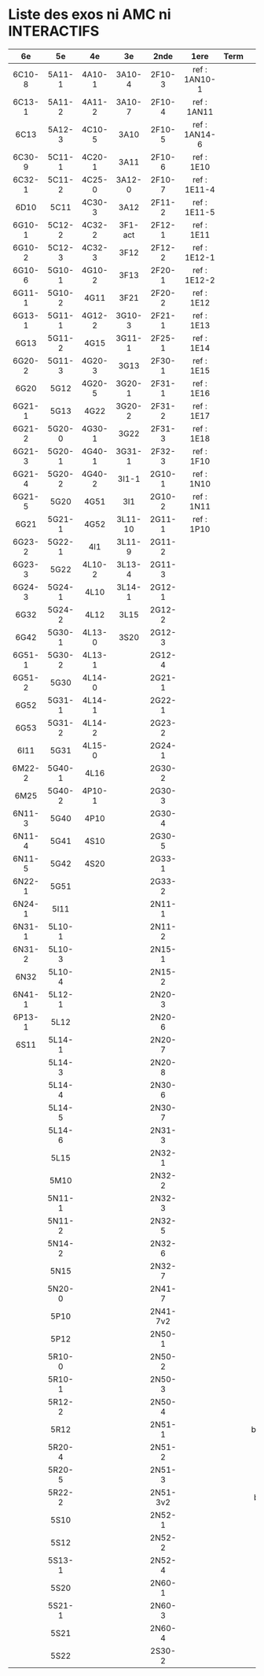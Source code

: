 # Liste des exos ni AMC ni INTERACTIFS

|6e|5e|4e|3e|2nde|1ere|Term|Reste|
|:-:|:-:|:-:|:-:|:-:|:-:|:-:|:-:|
|6C10-8|5A11-1|4A10-1|3A10-4|2F10-3|ref : 1AN10-1||beta3I12|
|6C13-1|5A11-2|4A11-2|3A10-7|2F10-4|ref : 1AN11||bonneAnnee2023|
|6C13|5A12-3|4C10-5|3A10|2F10-5|ref : 1AN14-6||CM020|
|6C30-9|5C11-1|4C20-1|3A11|2F10-6|ref : 1E10||CM021|
|6C32-1|5C11-2|4C25-0|3A12-0|2F10-7|ref : 1E11-4||ExC100|
|6D10|5C11|4C30-3|3A12|2F11-2|ref : 1E11-5||ExC101|
|6G10-1|5C12-2|4C32-2|3F1-act|2F12-1|ref : 1E11||HPC100|
|6G10-2|5C12-3|4C32-3|3F12|2F12-2|ref : 1E12-1||HPC103|
|6G10-6|5G10-1|4G10-2|3F13|2F20-1|ref : 1E12-2||HPC104|
|6G11-1|5G10-2|4G11|3F21|2F20-2|ref : 1E12||PEA11-1|
|6G13-1|5G11-1|4G12-2|3G10-3|2F21-1|ref : 1E13||PEA11|
|6G13|5G11-2|4G15|3G11-1|2F25-1|ref : 1E14||PEA12|
|6G20-2|5G11-3|4G20-3|3G13|2F30-1|ref : 1E15||PEA13|
|6G20|5G12|4G20-5|3G20-1|2F31-1|ref : 1E16||PEG20|
|6G21-1|5G13|4G22|3G20-2|2F31-2|ref : 1E17||PEG21|
|6G21-2|5G20-0|4G30-1|3G22|2F31-3|ref : 1E18||PEG22|
|6G21-3|5G20-1|4G40-1|3G31-1|2F32-3|ref : 1F10||PEG23|
|6G21-4|5G20-2|4G40-2|3I1-1|2G10-1|ref : 1N10||PEG24|
|6G21-5|5G20|4G51|3I1|2G10-2|ref : 1N11||P003|
|6G21|5G21-1|4G52|3L11-10|2G11-1|ref : 1P10||P004|
|6G23-2|5G22-1|4I1|3L11-9|2G11-2|||P005|
|6G23-3|5G22|4L10-2|3L13-4|2G11-3|||P006|
|6G24-3|5G24-1|4L10|3L14-1|2G12-1|||P007|
|6G32|5G24-2|4L12|3L15|2G12-2|||P008|
|6G42|5G30-1|4L13-0|3S20|2G12-3|||P009|
|6G51-1|5G30-2|4L13-1||2G12-4|||P010|
|6G51-2|5G30|4L14-0||2G21-1|||P011|
|6G52|5G31-1|4L14-1||2G22-1|||P012|
|6G53|5G31-2|4L14-2||2G23-2|||P013|
|6I11|5G31|4L15-0||2G24-1|||P014|
|6M22-2|5G40-1|4L16||2G30-2|||P015|
|6M25|5G40-2|4P10-1||2G30-3|||P016|
|6N11-3|5G40|4P10||2G30-4|||P017|
|6N11-4|5G41|4S10||2G30-5|||P018|
|6N11-5|5G42|4S20||2G33-1|||P019|
|6N22-1|5G51|||2G33-2|||P020|
|6N24-1|5I11|||2N11-1|||beta2F31|
|6N31-1|5L10-1|||2N11-2|||beta3F23|
|6N31-2|5L10-3|||2N15-1|||beta3G15|
|6N32|5L10-4|||2N15-2|||beta3S20-1|
|6N41-1|5L12-1|||2N20-3|||beta3s21|
|6P13-1|5L12|||2N20-6|||beta4C31|
|6S11|5L14-1|||2N20-7|||beta4G20-3|
||5L14-3|||2N20-8|||beta4G20-4|
||5L14-4|||2N30-6|||beta5G30-2|
||5L14-5|||2N30-7|||beta6C33-1|
||5L14-6|||2N31-3|||beta6test2|
||5L15|||2N32-1|||beta6test2021|
||5M10|||2N32-2|||betaAleaFigure|
||5N11-1|||2N32-3|||betaAsymptotesObliques|
||5N11-2|||2N32-5|||betaEqCarreDansC|
||5N14-2|||2N32-6|||betaEqValAbs|
||5N15|||2N32-7|||betaEquations|
||5N20-0|||2N41-7|||betaEquationsLog|
||5P10|||2N41-7v2|||betaExo3d|
||5P12|||2N50-1|||betaExoLimite|
||5R10-0|||2N50-2|||betaExoSimpleMatthieu|
||5R10-1|||2N50-3|||betaModele10_simple_question-reponse|
||5R12-2|||2N50-4|||betaModele11_parametrable|
||5R12|||2N51-1|||betaModele20_plusieurs_types_de_questions|
||5R20-4|||2N51-2|||betaModele21_parametrables|
||5R20-5|||2N51-3|||betaModele22_avec_une_serie_de_valeurs|
||5R22-2|||2N51-3v2|||betaModele30_constructions_géométriques|
||5S10|||2N52-1|||betaModele31_parametrables|
||5S12|||2N52-2|||betaModele40_tableau_proportionnalite|
||5S13-1|||2N52-4|||betaModele41_tableau_signes_variations|
||5S20|||2N60-1|||betaModele50_Mathsteps|
||5S21-1|||2N60-3|||betaPol|
||5S21|||2N60-4|||betaProbaAouB|
||5S22|||2S30-2|||betaProbabilites|
